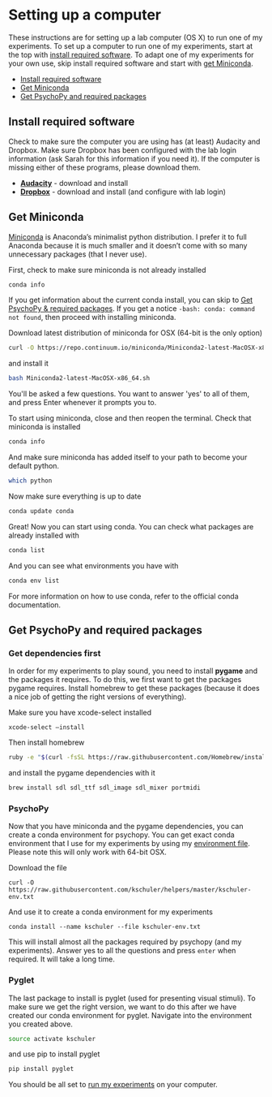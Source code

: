 
# Setting up a computer

These instructions are for setting up a lab computer (OS X) to run one of my experiments.  To set up a computer to run one of my experiments, start at the top with [install required software](#install-required-software).  To adapt one of my experiments for your own use, skip install required software and start with [get Miniconda](#get-miniconda).

- [Install required software](#install-required-software)
- [Get Miniconda](#get-miniconda)
- [Get PsychoPy and required packages](#get-psychopy-and-required-packages)

## Install required software
Check to make sure the computer you are using has (at least) Audacity and Dropbox. Make sure Dropbox has been configured with the lab login information (ask Sarah for this information if you need it).  If the computer is missing either of these programs, please download them.

*  **[Audacity][1]**  - download and install
*  **[Dropbox][2]** - download and install (and configure with lab login)

## Get Miniconda
[Miniconda][3] is Anaconda’s minimalist python distribution.  I prefer it to full Anaconda because it is much smaller and it doesn’t come with so many unnecessary packages (that I never use).  

First, check to make sure miniconda is not already installed
```bash
conda info

```
If you get information about the current conda install, you can skip to [Get PsychoPy & required packages](#get-psychopy-required-packages).  If you get a notice `-bash: conda: command not found`, then proceed with installing miniconda.

Download latest distribution of miniconda for OSX (64-bit is the only option)
```bash
curl -O https://repo.continuum.io/miniconda/Miniconda2-latest-MacOSX-x86_64.sh  
```
and install it
```bash
bash Miniconda2-latest-MacOSX-x86_64.sh  
```

You'll be asked a few questions.  You want to answer 'yes' to all of them, and press Enter whenever it prompts you to.

To start using miniconda, close and then reopen the terminal.
Check that miniconda is installed
```bash
conda info
```

And make sure miniconda has added itself to your path to become your default python.

```bash
which python
```

Now make sure everything is up to date
```bash
conda update conda
```

Great! Now you can start using conda.  You can check what packages are already installed with
```bash
conda list
```

And you can see what environments you have with
```bash
conda env list
```

For more information on how to use conda, refer to the official conda documentation.

## Get PsychoPy and required packages

### Get dependencies first
In order for my experiments to play sound, you need to install **pygame** and the packages it requires.  To do this, we first want to get the packages pygame requires.  Install homebrew to get these packages (because it does a nice job of getting the right versions of everything).

Make sure you have xcode-select installed
```
xcode-select –install
```
Then install homebrew
```bash
ruby -e "$(curl -fsSL https://raw.githubusercontent.com/Homebrew/install/master/install)"
```

and install the pygame dependencies with it
```bash
brew install sdl sdl_ttf sdl_image sdl_mixer portmidi
```


### PsychoPy

Now that you have miniconda and the pygame dependencies, you can create a conda environment for psychopy.  You can get exact conda environment that I use for my experiments by using my [environment file](https://raw.githubusercontent.com/kschuler/helpers/master/kschuler-env.txt).  Please note this will only work with 64-bit OSX. 

Download the file
```
curl -O https://raw.githubusercontent.com/kschuler/helpers/master/kschuler-env.txt
```
And use it to create a conda environment for my experiments
```
conda install --name kschuler --file kschuler-env.txt
```

This will install almost all the packages required by psychopy (and my experiments).  Answer yes to all the questions and press `enter` when required.  It will take a long time.

### Pyglet
The last package to install is pyglet (used for presenting visual stimuli).  To make sure we get the right version, we want to do this after we have created our conda environment for pyglet. Navigate into the environment you created above.
```bash
source activate kschuler
```
and use pip to install pyglet
```bash
pip install pyglet
```

You should be all set to [run my experiments](../current/how-to-run.md) on your computer.


[1]:	http://www.audacityteam.org/download/mac/
[2]:	https://www.dropbox.com/
[3]:	http://conda.pydata.org/docs/install/quick.html
